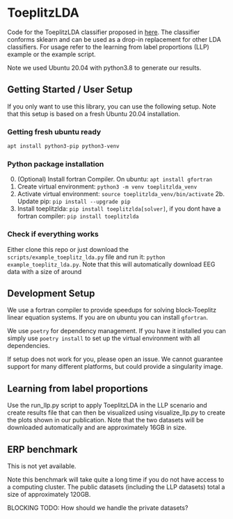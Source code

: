 # ToeplitzLDA

Code for the ToeplitzLDA classifier proposed in [here](https://arxiv.org/abs/2202.02001).
The classifier conforms sklearn and can be used as a drop-in replacement for other LDA
classifiers. For usage refer to the learning from label proportions (LLP) example or the
example script.

Note we used Ubuntu 20.04 with python3.8 to generate our results.

## Getting Started / User Setup

If you only want to use this library, you can use the following setup. Note that this
setup is based on a fresh Ubuntu 20.04 installation.

### Getting fresh ubuntu ready

```bash
apt install python3-pip python3-venv
```

### Python package installation

0. (Optional) Install fortran Compiler. On ubuntu: `apt install gfortran`
1. Create virtual environment: `python3 -m venv toeplitzlda_venv`
2. Activate virtual environment: `source toeplitzlda_venv/bin/activate` 2b. Update pip:
   `pip install --upgrade pip`
3. Install toeplitzlda: `pip install toeplitzlda[solver]`, if you dont have a fortran
   compiler: `pip install toeplitzlda`

### Check if everything works

Either clone this repo or just download the `scripts/example_toeplitz_lda.py` file and run
it: `python example_toeplitz_lda.py`. Note that this will automatically download EEG data
with a size of around

## Development Setup

We use a fortran compiler to provide speedups for solving block-Toeplitz linear equation
systems. If you are on ubuntu you can install `gfortran`.

We use `poetry` for dependency management. If you have it installed you can simply use
`poetry install` to set up the virtual environment with all dependencies.

If setup does not work for you, please open an issue. We cannot guarantee support for many
different platforms, but could provide a singularity image.

## Learning from label proportions

Use the run_llp.py script to apply ToeplitzLDA in the LLP scenario and create results file
that can then be visualized using visualize_llp.py to create the plots shown in our
publication. Note that the two datasets will be downloaded automatically and are
approximately 16GB in size.

## ERP benchmark

This is not yet available.

Note this benchmark will take quite a long time if you do not have access to a computing
cluster. The public datasets (including the LLP datasets) total a size of approximately
120GB.

BLOCKING TODO: How should we handle the private datasets?
